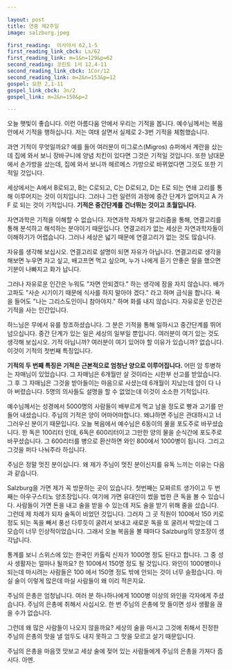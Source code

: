 ```yaml
---

layout: post
title: 연중 제2주일
image: salzburg.jpeg

first_reading:  이사야서 62,1-5
first_reading_link_cbck: Ls/62
first_reading_link: m=1&n=129&p=62
second_reading: 코린토 1서 12,4-11
second_reading_link_cbck: 1Cor/12
second_reading_link: m=2&n=153&p=12
gospel: 요한 2,1-11
gospel_link_cbck: Jn/2
gospel_link: m=2&n=150&p=2

---
```

 
오늘 햇빛이 좋습니다. 이런 아름다움 안에서 우리는 기적을 봅니다. 예수님께서는 복음 안에서 기적을 행하십니다. 저는 여태 살면서 실제로 2-3번 기적을 체험했습니다.

과연 기적이 무엇일까요? 예를 들어 여러분이 미그로스(Migros) 슈퍼에서 계란을 샀는데 집에 와서 보니 장바구니에 양념 치킨이 있다면 그것은 기적일 것입니다. 또한 남대문에서 손가방을 샀는데, 집에 와서 보니까 헤르메스 가방으로 바뀌었다면 그것도 또한 기적일 것입니다.

세상에서는 A에서 B로되고, B는 C로되고, C는 D로되고, D는 E로 되는 연쇄 고리를 통해 이루어지는 것이 이치입니다. 그러나 그런 일련의 과정에 중간 단계가 없어지고 A 가 F 로 되는 것이 기적입니다. <b>기적은 중간단계를 건너뛰는 것이고 초월입니다.</b>

자연과학은 기적을 이해할 수 없습니다. 자연과학 자체가 알고리즘을 통해, 연결고리를 통해 분석하고 해석하는 분야이기 때문입니다. 연결고리가 없는 세상은 자연과학자들이 이해하기가 어렵습니다. 그러나 세상은 넓기 때문에 연결고리가 없는 것도 많습니다.

자유를 생각해 보십시오. 연결고리로 설명이 되면 자유가 아닙니다. 연결고리로 생각을 해보면 누우면 자고 싶고, 배고프면 먹고 싶으며, 누가 나에게 듣기 안좋은 말을 했으면 기분이 나빠지고 화가 납니다.

그러나 자유로운 인간은 누워도 "자면 안되겠다." 하는 생각에 잠을 자지 않습니다. 배가 고파도 "사순 시기이기 때문에 식사를 하지 말아야 겠다." 라고 하며 금식을 합니다. 욕을 들어도 "나는 그리스도인이니 참아야지." 하며 화를 내지 않습니다. 자유로운 인간은 기적을 사는 인간입니다.

하느님은 무에서 유를 창조하셨습니다. 그 분은 기적을 통해 일하시고 중간단계를 뛰어 넘으십니다. 중간 단계가 있는 일은 세상의 일부일 뿐입니다. 여러분이 여기 있는 것도 생각해 보십시오. 기적 아닙니까? 여러분이 여기 있어야 할 이유가 있습니까? 없습니다. 이것이 기적의 첫번째 특징입니다.

<b>기적의 두 번째 특징은 기적은 근본적으로 엄청난 양으로 이루어집니다.</b> 어떤 암 투병하는 자매님이 있었습니다. 그 자매님은 6개월만 살 것이라는 시한부 선고를 받았습니다. 그 후 그 자매님은 그것을 받아들이는 마음으로 사셨는데 6개월이 지났는데 암이 다 나아 버렸습니다. 5명의 의사들도 설명을 할 수 없었는데 이것이 소소한 기적입니다.

예수님께서는 성경에서 5000명의 사람들이 배부르게 먹고 남을 정도로 빵과 고기를 만들어 내셨습니다. 주님의 기적은 양이 어마어마합니다. 왜냐하면 주님은 관대하시고 너그러우신 분이기 때문입니다. 오늘 복음에서 예수님은 6동이의 물을 포도주로 바꾸셨습니다. 한 독은 100리터 인데,
6독은 600리터이고 그만한 양의 물을 순식간에
포도주로 바꾸셨습니다. 그 600리터를 병으로 환산하면 와인 800에서 1000병이 됩니다. 그리고 그것을 퍼다 나눠주라 하십니다.

주님은 정말 멋진 분이십니다. 왜 제가 주님이 멋진 분이신지를 유독 느끼는 이유는 다음과 같습니다.

Salzburg을 가면 제가 꼭 방문하는 곳이 있습니다. 첫번째는 모짜르트 생가이고 두 번째는 아우구스티노 양조장입니다. 여기에 가면 유대인이 썼을 법한 큰 독을 볼 수 있습니다. 사람들이 가면 돈을 내고 술을 받을 수 있는데 저도 술을 받기 위해 줄을 섰습니다. 그런데 제 차례가 되자 술독이 비었던 것입니다. 그러자 그 곳 직원이 100에서 150 키로 정도 되는 독을 빼서 풍선 다루듯이 굴려서 보내고 새로운 독을 또 굴려서 박았는데 그 모습이 너무 인상적이었습니다. 그래서 오늘 복음을 볼 때마다 Salzburg의 양조장이 생각납니다.

통계를 보니 스위스에 있는 한국인 카톨릭 신자가 1000명 정도 된다고 합니다. 그 중 성사 생활자는 얼마나 될까요? 한 100에서 150명 정도 될 것입니다. 와인이 1000병이나 되는데 마시려는 사람들은 100 에서 150명 정도 밖에 안되는 것이 너무 슬펐습니다. 마실 술이 이렇게 많은데 마실 사람들이 왜 이리 적은지요.

주님의 은총은 엄청납니다. 여러 분 하나하나에게 1000병 이상의 와인을 각자에게 주셨습니다. 주님의 은총에 취해서 사십시오. 한 번 주님의 은총에 맛 들이면 성사 생활을 끊을 수가 없습니다.

그런데 왜 많은 사람들이 나오지 않을까요? 세상의 술을 마시고 그것에 취해서 진정한 주님의 은총의 맛을 낼 엄두도 내지 못하고 그 맛을 모르고 살기 때문입니다.

주님의 은총을 마음껏 맛보고 세상 술에 젖어 있는 사람들에게 주님의 은총을 가져다 줍시다. 아멘.
